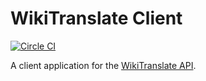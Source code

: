 # WikiTranslate Client

[![Circle CI](https://circleci.com/gh/wikitranslate/wt-client/tree/master.svg?style=svg)](https://circleci.com/gh/wikitranslate/wt-client/tree/master)

A client application for the [WikiTranslate API](https://github.com/wikitranslate/wt-api).
